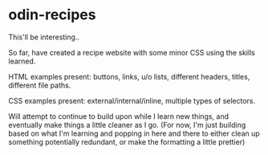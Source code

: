 # odin-recipes
This'll be interesting..

So far, have created a recipe website with some minor CSS using the skills learned.

HTML examples present: buttons, links, u/o lists, different headers, titles, different file paths.

CSS examples present: external/internal/inline, multiple types of selectors.


Will attempt to continue to build upon while I learn new things, and eventually make things a little cleaner as I go. (For now, I'm just building based on what I'm learning and popping in here and there to either clean up something potentially redundant, or make the formatting a little prettier)